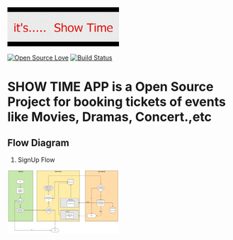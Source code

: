 <img src="./images/App_Logo.jpg" style="width: 50%" alt="ticket box logo" />
 
[![Open Source Love](https://badges.frapsoft.com/os/v1/open-source.svg?v=103)](https://github.com/ellerbrock/open-source-badges/)
[![Build Status](https://api.travis-ci.org/vengatesanns/movie-ticket-booking-app.svg?branch=master)](https://travis-ci.org/github/vengatesanns/movie-ticket-booking-app)

# SHOW TIME APP is a Open Source Project for booking tickets of events like Movies, Dramas, Concert.,etc

## Flow Diagram 

1. SignUp Flow 

<img src="./images/SignUp_Detailed_Diagram.svg" style="width: 50%" alt="flow diagram for sign up page" />